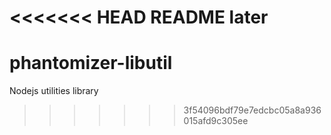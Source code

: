 <<<<<<< HEAD
README
later
=======
phantomizer-libutil
===================

Nodejs utilities library
>>>>>>> 3f54096bdf79e7edcbc05a8a936015afd9c305ee
